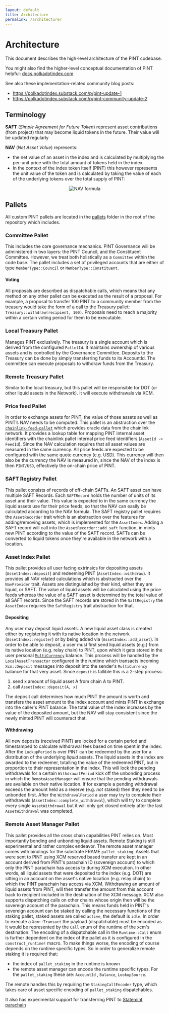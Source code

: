```yaml
---
layout: default
title: Architecture
permalink: /architecture/
---
```


# Architecture

This document describes the high-level architecture of the PINT codebase.

You might also find the higher-level conceptual documentation of PINT
helpful: [docs.polkadotindex.com](https://docs.polkadotindex.com/)

See also these implementation-related community blog posts:

* https://polkadotindex.substack.com/p/pint-update-1
* https://polkadotindex.substack.com/p/pint-community-update-2

## Terminology

__SAFT__ (_Simple Agreement for Future Token_) represent asset contributions (from project) that may become liquid
tokens in the future. Their value will be updated regularly

__NAV__ (_Net Asset Value_) represents:

* the net value of an asset in the index and is calculated by multiplying the per-unit price with the total amount of
  tokens held in the index.
* In the context of the index token itself (PINT) this however represents the unit value of the token and is calculated
  by taking the value of each of the underlying tokens over the total supply of PINT:

<div style="text-align:center"><img src="./imgs/nav-formula.png"  alt="NAV formula"/></div>

## Pallets

All custom PINT pallets are located in the [pallets](../pallets) folder in the root of the repository which includes.

### Committee Pallet

This includes the core governance mechanics. PINT Governance will be administered in two layers: the PINT Council, and
the Constituent Committee. However, we treat both holistically as a `Committee` within the code base. The pallet
includes a set of privileged accounts that are either of type `MemberType::Council` or `MemberType::Constituent`.

#### Voting

All proposals are described as dispatchable calls, which means that any method on any other pallet can be executed as
the result of a proposal. For example, a proposal to transfer 100 PINT to a community member from the treasury would
take the form of a call to the Treasury pallet: `Treasury::withdraw(recipient, 100)`. Proposals need to reach a majority
within a certain voting period for them to be executable.

### Local Treasury Pallet

Manages PINT exclusively. The treasury is a single account which is derived from the configured `PalletId`. It maintains
ownership of various assets and is controlled by the Governance Committee. Deposits to the Treasury can be done by
simply transferring funds to its AccountId. The committee can execute proposals to withdraw funds from the Treasury.

### Remote Treasury Pallet

Similar to the local treasury, but this pallet will be responsible for DOT (or other liquid assets in the Network). It
will execute withdrawals via XCM.

### Price feed Pallet

In order to exchange assets for PINT, the value of those assets as well as PINT’s NAV needs to be computed. This pallet
is an abstraction over the [`chainlink-feed-pallet`](https://github.com/smartcontractkit/chainlink-polkadot) which
provides oracle data from the chainlink network. It provides a lookup table for mapping PINT internal asset identifiers
with the chainlink pallet internal price feed identifiers (`AssetId -> FeedId`). Since the NAV calculation requires that
all asset values are measured in the same currency. All price feeds are expected to be configured with the same quote
currency (e.g. USD). This currency will then also be the currency the NAV is measured in, since the NAV of the index is
then `PINT/USD`, effectively the on-chain price of PINT.

### SAFT Registry Pallet

This pallet consists of records of off-chain SAFTs. An SAFT asset can have multiple SAFT Records. Each `SAFTRecord`
holds the number of units of its asset and their value. This value is expected to in the same currency the liquid assets
use for their price feeds, so that the NAV can easily be calculated according to the NAV formula. The SAFT registry
pallet requires the `AssetRecorder` trait which is an abstraction over the features for adding/removing assets, which is
implemented for the `AssetIndex`. Adding a SAFT record will call into the `AssetRecorder::add_saft` function, in mints
new PINT according to the value of the SAFT record. SAFTs can be converted to liquid tokens once they're available in
the network with a location.

### Asset Index Pallet

This pallet provides all user facing extrinsics for depositing assets (`AssetIndex::deposit`) and redeeming
PINT (`AssetIndex::withdraw`). It provides all NAV related calculations which is abstracted over the `NavProvider`
trait. Assets are distinguished by their kind, either they are liquid, or SAFT. The value of liquid assets will be
calculated using the price feeds whereas the value of a SAFT asset is determined by the total value of all SAFT records.
Since the SAFT records are stored in the `SaftRegistry` the `AssetIndex` requires the `SaftRegistry` trait abstraction
for that.

#### Depositing

Any user may deposit liquid assets. A new liquid asset class is created either by registering it with its native
location in the network  (`AssetIndex::register`) or by being added via  (`AssetIndex::add_asset`). In order to be able
to deposit, a user must first send liquid assets (e.g.) from its native location (e.g. relay chain) to PINT, upon which
it gets stored in the user
personal [`MultiCurrency`](https://github.com/open-web3-stack/open-runtime-module-library/tree/master/currencies)
balance. This process will be handled by the `LocalAssetTransactor` configured in the runtime which transacts
incoming `Xcm::Deposit` messages into deposit into the sender's `MultiCurrency` balance for that very asset.
Since `deposit` is fallible this is a 2-step process:

1. send x amount of liquid asset A from chain A to PINT.
2. call  `AssetIndex::deposit(A, x)`

The deposit call determines how much PINT the amount is worth and transfers the asset amount to the index account and
mints PINT in exchange into the caller's PINT balance. The total value of the index increases by the value of the
deposited amount, but the NAV will stay consistent since the newly minted PINT will counteract that.

#### Withdrawing

All new deposits (received PINT) are locked for a certain period and timestamped to calculate withdrawal fees based on
time spent in the index. After the `LockupPeriod` is over PINT can be redeemed by the user for a distribution of the
underlying _liquid_ assets. The liquid assets in the index are awarded to the redeemer, totalling the value of the
redeemed PINT, but in proportion to their representation in the index. This will lock the pending withdrawals for a
certain `WithdrawalPeriod` kick off the unbonding process in which the `RemoteAssetManager` will ensure that the pending
withdrawals are available on their native location. If for example a pending withdrawal exceeds the amount held as a
reserve (e.g. _not_ staked) then they need to be unbonded first. After the `WithdrawalPeriod` a user may try to complete
their withdrawals (`AssetIndex::complete_withdrawal`), which will try to complete every single `AssetWithdrawal` but it
will only get closed entirely after the last `AssetWithdrawal` was completed.

### Remote Asset Manager Pallet

This pallet provides all the cross chain capabilities PINT relies on. Most importantly bonding and unbonding liquid
assets. Remote Staking is still experimental and rather complex endeavor. The remote asset manager comes with bindings
for the substrate FRAME `pallet_staking`. Assets that were sent to PINT using XCM reserved based transfer are kept in an
account derived from PINT's parachain ID (sovereign account) to which only the PINT parachain has access to during XCM
execution. In other words, all liquid assets that were deposited to the index (e.g. DOT) are sitting in an account on
the asset's native location (e.g. relay chain) to which the PINT parachain has access via XCM. Withdrawing an amount of
liquid assets from PINT, will then transfer the amount from this account back to recipient included in the destination
of the XCM message. XCM also supports dispatching calls on other chains whose origin then will be the sovereign account
of the parachain. This means funds held in PINT's sovereign account can be staked by calling the necessary functions of
the staking pallet, staked assets are called `active`, the default is `idle`. In order to execute a `Xcm::Transact` the
payload (dispatchable) must be encoded as it would be represented by the `Call` enum of the runtime of the xcm's
destination. The encoding of a dispatchable call in the `Runtime::Call` enum is further dependent on the index of the
pallet as it is configured in the `construct_runtime!` macro. To make things worse, the encoding of course depends on
the runtime specific types. So in order to generalize remote staking it is required that:

* the index of `pallet_staking` in the runtime is known
* the remote asset manager can encode the runtime specific types. For the `pallet_staking` these are: `AccountId`
  , `Balance`, `LookupSource`.

The remote handles this by requiring the `StakingCallEncoder` type, which takes care of asset specific encoding
of `pallet_staking` dispatchables.

It also has experimental support for transferring PINT
to [Statemint parachain](https://medium.com/polkadot-network/statemint-generic-assets-chain-proposing-a-common-good-parachain-to-polkadot-governance-d318071b238)